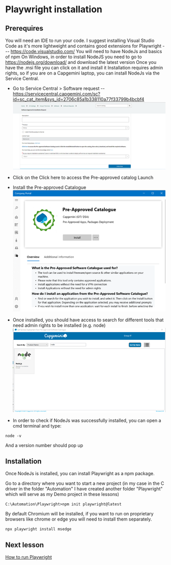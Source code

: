 # Playwright installation

## Prerequires
You will need an IDE to run your code. I suggest installing Visual Studio Code as it's more lightweight and contains good extensions for Playwright --- https://code.visualstudio.com/
You will need to have NodeJs and basics of npm 
On Windows, in order to install NodeJS you need to go to https://nodejs.org/download/ and download the latest version
Once you have the .msi file you can click on it and install it
Installation requires admin rights, so if you are on a Capgemini laptop, you can install NodeJs via the Service Central.
* Go to Service Central > Software request -- https://servicecentral.capgemini.com/sc?id=sc_cat_item&sys_id=2706c85a1b338110a77f33799b4bcbf4
![Alt text](image.png)
* Click on the Click here to access the Pre-approved catalog Launch
* Install the Pre-approved Catalogue
![Alt text](image-1.png)
* Once installed, you should have access to search for different tools that need admin rights to be installed (e.g. node)
![Alt text](image-2.png)
 
* In order to check if NodeJs was successfully installed, you can open a cmd terminal and type:
```
node -v
```

And a version number should pop up

## Installation
Once NodeJs is installed, you can install Playwright as a npm package.

Go to a directory where you want to start a new project (in my case in the C driver in the folder "Automation" I have created another folder "Playwright" which will serve as my Demo project in these lessons)

```
C:\Automation\Playwright>npm init playwright@latest

```

By default Chromium will be installed, if you want to run on proprietary browsers like chrome or edge you will need to install them separately.

```
npx playwright install msedge
```

## Next lesson 
[How to run Playwright](https://github.com/cristinavelican/PlaywrightIntroduction/blob/main/Lessons/Lesson2-Running.md)
